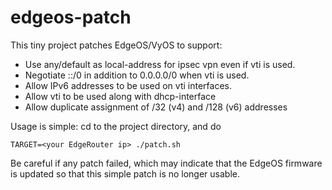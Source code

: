 edgeos-patch
============

This tiny project patches EdgeOS/VyOS to support:
* Use any/default as local-address for ipsec vpn even if vti is used.
* Negotiate ::/0 in addition to 0.0.0.0/0 when vti is used.
* Allow IPv6 addresses to be used on vti interfaces.
* Allow vti to be used along with dhcp-interface
* Allow duplicate assignment of /32 (v4) and /128 (v6) addresses

Usage is simple: cd to the project directory, and do
```
TARGET=<your EdgeRouter ip> ./patch.sh
```
Be careful if any patch failed, which may indicate that the EdgeOS firmware is updated so that this simple patch is no longer usable.


